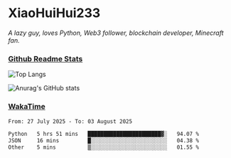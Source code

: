 # XiaoHuiHui233

*A lazy guy, loves Python, Web3 follower, blockchain developer, Minecraft fan.*

### [Github Readme Stats](https://github.com/anuraghazra/github-readme-stats)

![Top Langs](https://github-readme-stats.vercel.app/api/top-langs/?username=XiaoHuiHui233&layout=compact&theme=github_dark)

![Anurag's GitHub stats](https://github-readme-stats.vercel.app/api?username=XiaoHuiHui233&show_icons=true&theme=github_dark)

### [WakaTime](https://wakatime.com)

<!--START_SECTION:waka-->

```txt
From: 27 July 2025 - To: 03 August 2025

Python   5 hrs 51 mins   ███████████████████████▓░   94.07 %
JSON     16 mins         █░░░░░░░░░░░░░░░░░░░░░░░░   04.38 %
Other    5 mins          ▒░░░░░░░░░░░░░░░░░░░░░░░░   01.55 %
```

<!--END_SECTION:waka-->
